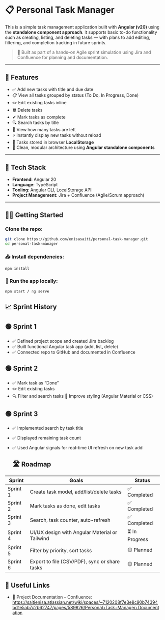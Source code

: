 # 📋 Personal Task Manager

This is a simple task management application built with **Angular (v20)** using the **standalone component approach**. It supports basic to-do functionality such as creating, listing, and deleting tasks — with plans to add editing, filtering, and completion tracking in future sprints.

> 🚀 Built as part of a hands-on Agile sprint simulation using Jira and Confluence for planning and documentation.

---

## 🔧 Features

- ✅ Add new tasks with title and due date
- 📋 View all tasks grouped by status (To Do, In Progress, Done)
- ✏️ Edit existing tasks inline
- 🗑 Delete tasks
- ✔ Mark tasks as complete
- 🔍 Search tasks by title
- 🧮 View how many tasks are left
- ⚡ Instantly display new tasks without reload
- 💾 Tasks stored in browser **LocalStorage**
- 📁 Clean, modular architecture using **Angular standalone components**

---

## 📂 Tech Stack

- **Frontend**: Angular 20
- **Language**: TypeScript
- **Tooling**: Angular CLI, LocalStorage API
- **Project Management**: Jira + Confluence (Agile/Scrum approach)

---

## 🧑‍💻 Getting Started

### Clone the repo:
```bash
git clone https://github.com/enisasaiti/personal-task-manager.git
cd personal-task-manager
```
### 📥 Install dependencies:
```
npm install
```
### 🚀 Run the app locally:
```
npm start / ng serve
```

## 📈 Sprint History

## 🟢 Sprint 1
- ✅ Defined project scope and created Jira backlog
- ✅ Built functional Angular task app (add, list, delete)
- ✅ Connected repo to GitHub and documented in Confluence

## 🟢 Sprint 2
- ✅ Mark task as “Done”
- ✏️ Edit existing tasks
- 🔍 Filter and search tasks
🎨 Improve styling (Angular Material or CSS)

## 🟢 Sprint 3
- ✅ Implemented search by task title
- ✅ Displayed remaining task count
- ✅ Used Angular signals for real-time UI refresh on new task add

  ## 🛣️ Roadmap

| Sprint     | Goals                                         | Status         |
|------------|-----------------------------------------------|----------------|
| Sprint 1   | Create task model, add/list/delete tasks      | ✅ Completed    |
| Sprint 2   | Mark tasks as done, edit tasks                | ✅ Completed    |
| Sprint 3   | Search, task counter, auto-refresh            | ✅ Completed    |
| Sprint 4   | UI/UX design with Angular Material or Tailwind| ⏳ In Progress  |
| Sprint 5   | Filter by priority, sort tasks                | 🟡 Planned      |
| Sprint 6   | Export to file (CSV/PDF), sync or share tasks | 🟡 Planned      |


## 📎 Useful Links
- 📘 Project Documentation – Confluence: https://saitienisa.atlassian.net/wiki/spaces/~7120208f7e3e8c90b74394bd1e5ab7c2b62747/pages/589826/Personal+Task+Manager+Documentation
